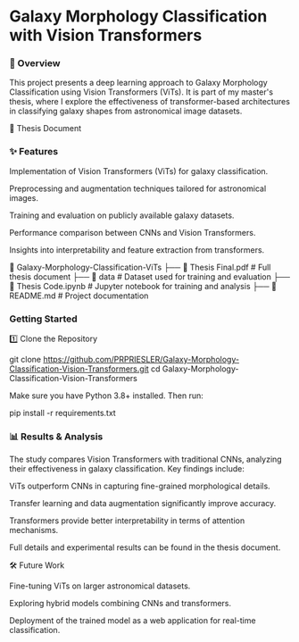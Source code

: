 # Galaxy Morphology Classification with Vision Transformers
### 📌 Overview

This project presents a deep learning approach to Galaxy Morphology Classification using Vision Transformers (ViTs). It is part of my master's thesis, where I explore the effectiveness of transformer-based architectures in classifying galaxy shapes from astronomical image datasets.

🔗 Thesis Document

### ✨ Features

Implementation of Vision Transformers (ViTs) for galaxy classification.

Preprocessing and augmentation techniques tailored for astronomical images.

Training and evaluation on publicly available galaxy datasets.

Performance comparison between CNNs and Vision Transformers.

Insights into interpretability and feature extraction from transformers.

📁 Galaxy-Morphology-Classification-ViTs
├── 📄 Thesis Final.pdf       # Full thesis document
├── 📁 data                   # Dataset used for training and evaluation
├── 📄 Thesis Code.ipynb      # Jupyter notebook for training and analysis
├── 📄 README.md              # Project documentation


### Getting Started
1️⃣ Clone the Repository

git clone https://github.com/PRPRIESLER/Galaxy-Morphology-Classification-Vision-Transformers.git
cd Galaxy-Morphology-Classification-Vision-Transformers

Make sure you have Python 3.8+ installed. Then run:

pip install -r requirements.txt

### 📊 Results & Analysis

The study compares Vision Transformers with traditional CNNs, analyzing their effectiveness in galaxy classification. Key findings include:

ViTs outperform CNNs in capturing fine-grained morphological details.

Transfer learning and data augmentation significantly improve accuracy.

Transformers provide better interpretability in terms of attention mechanisms.

Full details and experimental results can be found in the thesis document.

🛠 Future Work

Fine-tuning ViTs on larger astronomical datasets.

Exploring hybrid models combining CNNs and transformers.

Deployment of the trained model as a web application for real-time classification.
